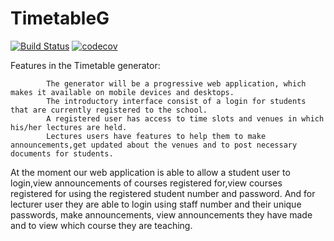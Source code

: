 # TimetableG
[![Build Status](https://travis-ci.org/Motaung08/TimetableG.svg?branch=master)](https://travis-ci.org/Motaung08/TimetableG)
[![codecov](https://codecov.io/gh/Motaung08/TimetableG/branch/master/graph/badge.svg)](https://codecov.io/gh/Motaung08/TimetableG)



Features in the Timetable generator:

            The generator will be a progressive web application, which makes it available on mobile devices and desktops. 
            The introductory interface consist of a login for students that are currently registered to the school.
            A registered user has access to time slots and venues in which his/her lectures are held.
            Lectures users have features to help them to make announcements,get updated about the venues and to post necessary documents for students.

At the moment our web application is able to allow a student user to login,view announcements of courses registered for,view  courses registered for using the registered  student number and password.
And for lecturer user they are able to login using staff number and their unique passwords, make announcements, view announcements they have made and to view which course they are teaching.
